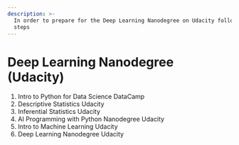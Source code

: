 ```yaml
---
description: >-
  In order to prepare for the Deep Learning Nanodegree on Udacity follow these
  steps
---
```


# Deep Learning Nanodegree \(Udacity\)

1. Intro to Python for Data Science DataCamp
2. Descriptive Statistics Udacity
3. Inferential Statistics Udacity
4. AI Programming with Python Nanodegree Udacity
5. Intro to Machine Learning Udacity
6. Deep Learning Nanodegree Udacity

